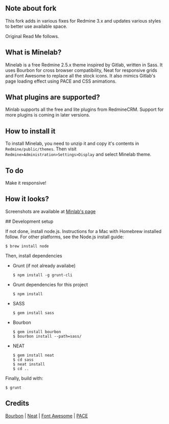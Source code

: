 ## Note about fork
This fork adds in various fixes for Redmine 3.x and updates various styles to better use available space.

Original Read Me follows.

## What is Minelab?

Minelab is a free Redmine 2.5.x theme inspired by Gitlab, written in Sass. It uses Bourbon for cross browser compatibility, Neat for responsive grids and Font Awesome to replace all the stock icons. It also mimics Gitlab's page loading effect using PACE and CSS animations.

## What plugins are supported?

Minlab supports all the free and lite plugins from RedmineCRM. Support for more plugins is coming in later versions.

## How to install it

To install Minelab, you need to unzip it and copy it's contents in `Redmine/public/themes`. Then visit `Redmine>Administration>Settings>Display` and select Minelab theme.

## To do

Make it responsive!

## How it looks?

Screenshots are available at [Minlab's page](http://hardpixel.github.io/minelab/)


## Development setup

If not done, install node.js. Instructions for a Mac with Homebrew installed
follow. For other platforms, see the Node.js install guide:

~~~~
$ brew install node
~~~~

Then, install dependencies

  * Grunt (if not already availabe)

	~~~~
	$ npm install -g grunt-cli
	~~~~

  * Grunt dependencies for this project

	~~~~
	$ npm install
	~~~~

  * SASS

	~~~~
	$ gem install sass
	~~~~

  * Bourbon

	~~~~
	$ gem install bourbon
	$ bourbon install --path=sass/
	~~~~

  * NEAT

	~~~~
	$ gem install neat
	$ cd sass
	$ neat install
	$ cd ..
	~~~~

Finally, build with:

~~~~
$ grunt
~~~~

## Credits

[Bourbon](http://bourbon.io/) | [Neat](http://neat.bourbon.io/) | [Font Awesome](http://fontawesome.io/) | [PACE](http://github.hubspot.com/pace/)
